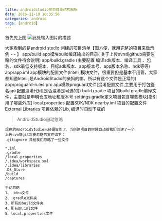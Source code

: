 ```yaml
---
title: androidstudio项目目录结构解析
date: 2016-11-10 10:35:56
categories: android
tags: [android]
---
```

首先先上图
![此处输入图片的描述][1]

大家看到的是android studio 创建的项目清单【图方便，就用完整的项目来做示例 - - 】
app/build app模块build编译输出的目录( 关于上传svn或github需要忽略的文件待会说明)
app/build.gradle (主要配置 编译sdk版本、编译工具	、包名、sdk最低支持版本、目标sdk版本、app版本号、app版本名称、ndk等等)
app/app.iml app模块的配置文件(Intellij模块文件，很重要但是基本不用管，大家都知道Intellij是AndroidStudio的亲妈的嘛，所以有这个文件是正常的)
app/proguard-rules.pro app模块proguard文件(混淆配置文件,主要用于打包签名apk配置混淆代码[是否混淆是可选的])
build.gradle 项目的build.gradle编译文件，主要就是申明仓库地址和版本号
settings.gradle定义项目包含哪些模块[指引用了哪些外库]
local.properties 配置SDK/NDK
nearby.iml 项目的配置文件
External Libraries 项目依赖的Lib, 编译时自动下载的

> AndroidStudio自动忽略

    现在的AndroidStudio已经很智能了，当创建项目的时候自动给我们创建了一个
    上传svn或git需要忽略的文件如下：
    .gitignore 并给我们忽略了一些文件
    
    *.iml
    .gradle
    /local.properties
    /.idea/workspace.xml
    /.idea/libraries
    .DS_Store
    /build
    /captures
    
    手动忽略
    1、.idea文件
    2、.gradle文件夹
    3、所有的build文件夹
    4、所有的.iml文件
    5、local.properties文件


  [1]: http://ww1.sinaimg.cn/mw690/005zrb37gw1f9mtxo22gnj30bj0kngo7.jpg